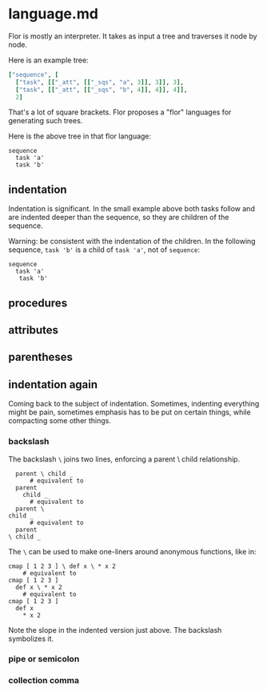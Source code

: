 
# language.md

Flor is mostly an interpreter. It takes as input a tree and traverses it node by node.

Here is an example tree:
```ruby
["sequence", [
  ["task", [["_att", [["_sqs", "a", 3]], 3]], 3],
  ["task", [["_att", [["_sqs", "b", 4]], 4]], 4]],
  2]
```

That's a lot of square brackets. Flor proposes a "flor" languages for generating such trees.

Here is the above tree in that flor language:
```
sequence
  task 'a'
  task 'b'
```

## indentation

Indentation is significant. In the small example above both tasks follow and are indented deeper than the sequence, so they are children of the sequence.

Warning: be consistent with the indentation of the children. In the following sequence, `task 'b'` is a child of `task 'a'`, not of `sequence`:
```
sequence
  task 'a'
   task 'b'
```

## procedures
## attributes

## parentheses

## indentation again

Coming back to the subject of indentation. Sometimes, indenting everything might be pain, sometimes emphasis has to be put on certain things, while compacting some other things.

### backslash

The backslash `\` joins two lines, enforcing a parent \ child relationship.

```
  parent \ child _
      # equivalent to
  parent
    child _
      # equivalent to
  parent \
child _
      # equivalent to
  parent
\ child _
```

The `\` can be used to make one-liners around anonymous functions, like in:

```
cmap [ 1 2 3 ] \ def x \ * x 2
    # equivalent to
cmap [ 1 2 3 ]
  def x \ * x 2
    # equivalent to
cmap [ 1 2 3 ]
  def x
    * x 2
```

Note the slope in the indented version just above. The backslash symbolizes it.

### pipe or semicolon
### collection comma


